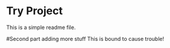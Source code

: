 # Try Project

This is a simple readme file.

#Second part
adding more stuff
This is bound to cause trouble!
